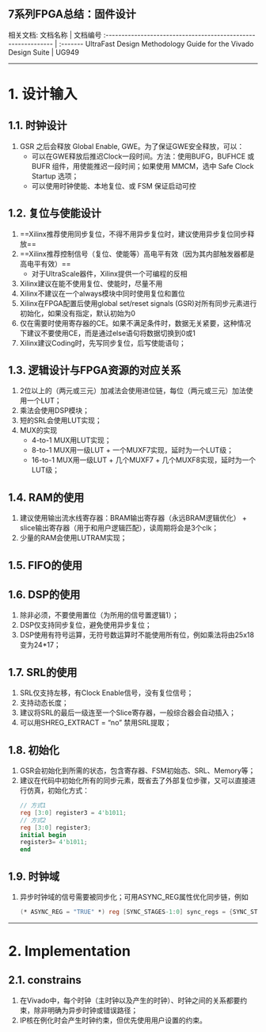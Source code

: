 
7系列FPGA总结：固件设计
---
相关文档:
文档名称                                                       | 文档编号
:------------------------------------------------------------- | :-------
UltraFast Design Methodology Guide for the Vivado Design Suite | UG949

--------------------------------------------------------------------------------
# 1. 设计输入

## 1.1. 时钟设计
1. GSR 之后会释放 Global Enable, GWE。为了保证GWE安全释放，可以：
    * 可以在GWE释放后推迟Clock一段时间。方法：使用BUFG，BUFHCE 或 BUFR 组件，用使能推迟一段时间；如果使用 MMCM，选中 Safe Clock Startup 选项；
    * 可以使用时钟使能、本地复位、或 FSM 保证启动可控

## 1.2. 复位与使能设计
1. ==Xilinx推荐使用同步复位，不得不用异步复位时，建议使用异步复位同步释放==
1. ==Xilinx推荐控制信号（复位、使能等）高电平有效（因为其内部触发器都是高电平有效）==
    * 对于UltraScale器件，Xilinx提供一个可编程的反相
1. Xilinx建议在能不使用复位、使能时，尽量不用
1. Xilinx不建议在一个always模块中同时使用复位和置位
1. Xilinx在FPGA配置后使用global set/reset signals (GSR)对所有同步元素进行初始化，如果没有指定，默认初始为0
1. 仅在需要时使用寄存器的CE。如果不满足条件时，数据无关紧要，这种情况下建议不要使用CE，而是通过else语句将数据切换到0或1
1. Xilinx建议Coding时，先写同步复位，后写使能语句；

## 1.3. 逻辑设计与FPGA资源的对应关系
1. 2位以上的（两元或三元）加减法会使用进位链，每位（两元或三元）加法使用一个LUT；
1. 乘法会使用DSP模块；
1. 短的SRL会使用LUT实现；
1. MUX的实现
    * 4-to-1 MUX用LUT实现；
    * 8-to-1 MUX用一级LUT + 一个MUXF7实现，延时为一个LUT级；
    * 16-to-1 MUX用一级LUT + 几个MUXF7 + 几个MUXF8实现，延时为一个LUT级；
## 1.4. RAM的使用
1. 建议使用输出流水线寄存器：BRAM输出寄存器（永远BRAM逻辑优化） + slice输出寄存器（用于和用户逻辑匹配），读周期将会是3个clk；
1. 少量的RAM会使用LUTRAM实现；

## 1.5. FIFO的使用

## 1.6. DSP的使用
1. 除非必须，不要使用置位（为所用的信号置逻辑1）；
1. DSP仅支持同步复位，避免使用异步复位；
1. DSP使用有符号运算，无符号数运算时不能使用所有位，例如乘法将由25x18变为24*17；

## 1.7. SRL的使用
1. SRL仅支持左移，有Clock Enable信号，没有复位信号；
1. 支持动态长度；
1. 建议将SRL的最后一级连至一个Slice寄存器，一般综合器会自动插入；
1. 可以用SHREG_EXTRACT = “no” 禁用SRL提取；

## 1.8. 初始化
1. GSR会初始化到所需的状态，包含寄存器、FSM初始态、SRL、Memory等；
1. 建议在代码中初始化所有的同步元素，既省去了外部复位步骤，又可以直接进行仿真，初始化方式：
    ```verilog
    // 方式1
    reg [3:0] register3 = 4'b1011;
    // 方式2
    reg [3:0] register3;
    initial begin
    register3= 4'b1011;
    end
    ```
## 1.9. 时钟域
1. 异步时钟域的信号需要被同步化；可用ASYNC_REG属性优化同步链，例如
    ```verilog
    (* ASYNC_REG = "TRUE" *) reg [SYNC_STAGES-1:0] sync_regs = {SYNC_STAGES{1’b1}};
    ```

--------------------------------------------------------------------------------
# 2. Implementation

## 2.1. constrains
1. 在Vivado中，每个时钟（主时钟以及产生的时钟）、时钟之间的关系都要约束，除非明确为异步时钟或错误路径；
1. IP核在例化时会产生时钟约束，但优先使用用户设置的约束。

